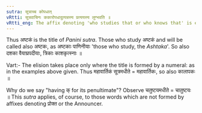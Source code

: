 ```yaml
---
sutra: सूत्राच्च कोपधात्
vRtti: सूत्रवाचिनः ककारोपधादुत्पन्नस्य प्रत्ययस्य लुग्भवति ॥
vRtti_eng: The affix denoting 'who studies that or who knows that' is elided by _luk_, after the title of a _sutra_ work, having क् as penultimate.
---
```

Thus अष्टकं is the title of _Panini_ _sutra_. Those who study अष्टकं and will be called also अष्टकः, as अष्टकाः पाणिनीयाः 'those who study, the _Ashtaka_'. So also दशका वैयाघ्रपदीयाः, त्रिकाः काशकृत्स्नाः ॥

Vart:- The elision takes place only where the title is formed by a numeral: as in the examples above given. Thus महावार्तिकं सूत्रमधीते = महावार्तिकः, so also कालापकः ॥

Why do we say "having क् for its penultimate"? Observe चतुष्टयमधीते = चातुष्टयः ॥ This _sutra_ applies, of course, to those words which are not formed by affixes denoting प्रोक्त or the Announcer.
